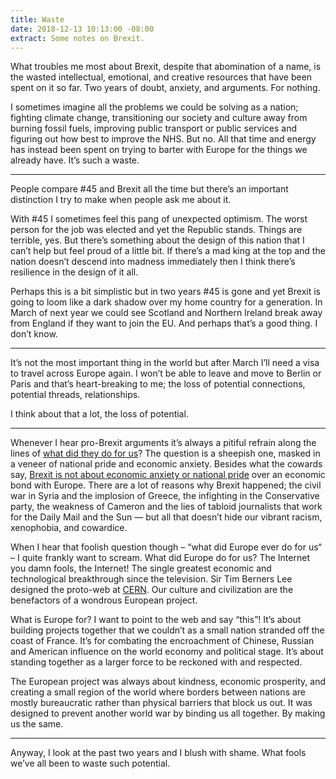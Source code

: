 ```yaml
---
title: Waste
date: 2018-12-13 10:13:00 -08:00
extract: Some notes on Brexit.
---
```


What troubles me most about Brexit, despite that abomination of a name, is the wasted intellectual, emotional, and creative resources that have been spent on it so far. Two years of doubt, anxiety, and arguments. For nothing.

I sometimes imagine all the problems we could be solving as a nation; fighting climate change, transitioning our society and culture away from burning fossil fuels, improving public transport or public services and figuring out how best to improve the NHS. But no. All that time and energy has instead been spent on trying to barter with Europe for the things we already have. It’s such a waste.

***

People compare #45 and Brexit all the time but there’s an important distinction I try to make when people ask me about it. 

With #45 I sometimes feel this pang of unexpected optimism. The worst person for the job was elected and yet the Republic stands. Things are terrible, yes. But there’s something about the design of this nation that I can’t help but feel proud of a little bit. If there’s a mad king at the top and the nation doesn’t descend into madness immediately then I think there’s resilience in the design of it all.

Perhaps this is a bit simplistic but in two years #45 is gone and yet Brexit is going to loom like a dark shadow over my home country for a generation. In March of next year we could see Scotland and Northern Ireland break away from England if they want to join the EU. And perhaps that’s a good thing. I don’t know.  

***

It’s not the most important thing in the world but after March I’ll need a visa to travel across Europe again. I won’t be able to leave and move to Berlin or Paris and that’s heart-breaking to me; the loss of potential connections, potential threads, relationships. 

I think about that a lot, the loss of potential.

***

Whenever I hear pro-Brexit arguments it’s always a pitiful refrain along the lines of [what did they do for us](https://youtu.be/uvPbj9NX0zc)? The question is a sheepish one, masked in a veneer of national pride and economic anxiety. Besides what the cowards say, [Brexit is not about economic anxiety or national pride](https://youtu.be/Ek9_GQa1lgc) over an economic bond with Europe. There are a lot of reasons why Brexit happened; the civil war in Syria and the implosion of Greece, the infighting in the Conservative party, the weakness of Cameron and the lies of tabloid journalists that work for the Daily Mail and the Sun — but all that doesn’t hide our vibrant racism, xenophobia, and cowardice.

When I hear that foolish question though – “what did Europe ever do for us“ – I quite frankly want to scream. What did Europe do for us? The Internet you damn fools, the Internet! The single greatest economic and technological breakthrough since the television. Sir Tim Berners Lee designed the proto-web at [CERN](https://en.wikipedia.org/wiki/CERN). Our culture and civilization are the benefactors of a wondrous European project.

What is Europe for? I want to point to the web and say “this”! It’s about building projects together that we couldn’t as a small nation stranded off the coast of France. It’s for combating the encroachment of Chinese, Russian and American influence on the world economy and political stage. It’s about standing together as a larger force to be reckoned with and respected. 

The European project was always about kindness, economic prosperity, and creating a small region of the world where borders between nations are mostly bureaucratic rather than physical barriers that block us out. It was designed to prevent another world war by binding us all together. By making us the same.

***

Anyway, I look at the past two years and I blush with shame. What fools we’ve all been to waste such potential.